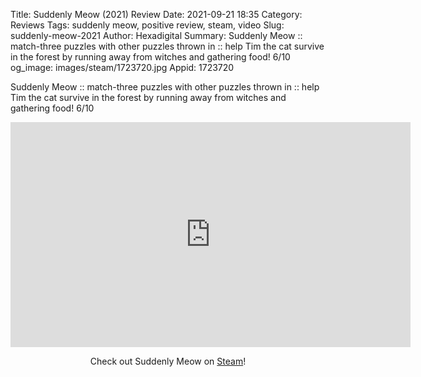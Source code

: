 Title: Suddenly Meow (2021) Review
Date: 2021-09-21 18:35
Category: Reviews
Tags: suddenly meow, positive review, steam, video
Slug: suddenly-meow-2021
Author: Hexadigital
Summary: Suddenly Meow :: match-three puzzles with other puzzles thrown in :: help Tim the cat survive in the forest by running away from witches and gathering food! 6/10
og_image: images/steam/1723720.jpg
Appid: 1723720

Suddenly Meow :: match-three puzzles with other puzzles thrown in :: help Tim the cat survive in the forest by running away from witches and gathering food! 6/10

<center><iframe src="https://www.youtube.com/embed/O0G7GhElkvE?feature=oembed" allow="accelerometer; autoplay; encrypted-media; gyroscope; picture-in-picture" width="640" height="360" frameborder="0"></iframe>

Check out Suddenly Meow on [Steam](https://store.steampowered.com/app/1723720/?curator_clanid=34633900)!</center>